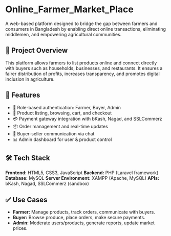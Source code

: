 # Online_Farmer_Market_Place

A web-based platform designed to bridge the gap between farmers and consumers in Bangladesh by enabling direct online transactions, eliminating middlemen, and empowering agricultural communities.

## 📌 Project Overview
This platform allows farmers to list products online and connect directly with buyers such as households, businesses, and restaurants. It ensures a fairer distribution of profits, increases transparency, and promotes digital inclusion in agriculture.

## 🚀 Features
* 🔐 Role-based authentication: Farmer, Buyer, Admin
* 🛒 Product listing, browsing, cart, and checkout
* 💳 Payment gateway integration with bKash, Nagad, and SSLCommerz
* 📦 Order management and real-time updates
* 💬 Buyer-seller communication via chat
* 📊 Admin dashboard for user & product control

## 🛠️ Tech Stack
**Frontend:** HTML5, CSS3, JavaScript
**Backend:** PHP (Laravel framework)
**Database:** MySQL
**Server Environment:** XAMPP (Apache, MySQL)
**APIs:** bKash, Nagad, SSLCommerz (sandbox)

## ✅ Use Cases
* **Farmer:** Manage products, track orders, communicate with buyers.
* **Buyer:** Browse produce, place orders, make secure payments. 
* **Admin:** Moderate users/products, generate reports, update market prices.
